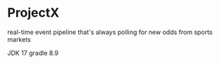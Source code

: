 # ProjectX
real-time event pipeline that's always polling for new odds from sports markets


JDK 17
gradle 8.9
